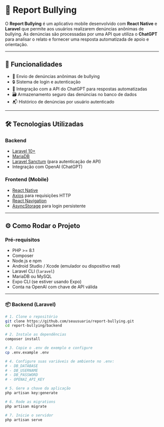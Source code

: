 # 📱 Report Bullying

O **Report Bullying** é um aplicativo mobile desenvolvido com **React Native** e **Laravel** que permite aos usuários realizarem denúncias anônimas de bullying. As denúncias são processadas por uma API que utiliza o **ChatGPT** para analisar o relato e fornecer uma resposta automatizada de apoio e orientação.

---

## 🚀 Funcionalidades

- 📄 Envio de denúncias anônimas de bullying
- 🔒 Sistema de login e autenticação
- 🧠 Integração com a API do ChatGPT para respostas automatizadas
- 🗃️ Armazenamento seguro das denúncias no banco de dados
- 📬 Histórico de denúncias por usuário autenticado

---

## 🛠️ Tecnologias Utilizadas

### Backend
- [Laravel 10+](https://laravel.com/)
- [MariaDB](https://mariadb.org/)
- [Laravel Sanctum](https://laravel.com/docs/sanctum/) (para autenticação de API)
- Integração com OpenAI (ChatGPT)

### Frontend (Mobile)
- [React Native](https://reactnative.dev/)
- [Axios](https://axios-http.com/) para requisições HTTP
- [React Navigation](https://reactnavigation.org/)
- [AsyncStorage](https://react-native-async-storage.github.io/async-storage/) para login persistente

---

## ⚙️ Como Rodar o Projeto

### Pré-requisitos

- PHP >= 8.1
- Composer
- Node.js e npm
- Android Studio / Xcode (emulador ou dispositivo real)
- Laravel CLI (`laravel`)
- MariaDB ou MySQL
- Expo CLI (se estiver usando Expo)
- Conta na OpenAI com chave de API válida

---

### 📦 Backend (Laravel)

```bash
# 1. Clone o repositório
git clone https://github.com/seuusuario/report-bullying.git
cd report-bullying/backend

# 2. Instale as dependências
composer install

# 3. Copie o .env de exemplo e configure
cp .env.example .env

# 4. Configure suas variáveis de ambiente no .env:
# - DB_DATABASE
# - DB_USERNAME
# - DB_PASSWORD
# - OPENAI_API_KEY

# 5. Gere a chave da aplicação
php artisan key:generate

# 6. Rode as migrations
php artisan migrate

# 7. Inicie o servidor
php artisan serve
